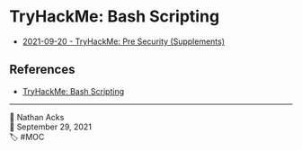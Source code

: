 # TryHackMe: Bash Scripting

* [2021-09-20 - TryHackMe: Pre Security (Supplements)](../log/2021-09-20-tryhackme-pre-security-supplements.md)

## References

* [TryHackMe: Bash Scripting](https://tryhackme.com/room/bashscripting)

- - - -

<span aria-hidden="true">👤</span> Nathan Acks  
<span aria-hidden="true">📅</span> September 29, 2021  
<span aria-hidden="true">🏷️</span> #MOC
